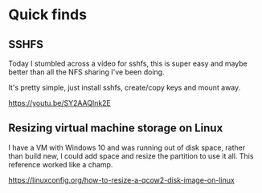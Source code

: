 
# Quick finds

## SSHFS
Today I stumbled across a video for sshfs, this is super easy and maybe better than all the NFS sharing I've been doing.

It's pretty simple, just install sshfs, create/copy keys and mount away.


https://youtu.be/SY2AAQlnk2E


## Resizing virtual machine storage on Linux


I have a VM with Windows 10 and was running out of disk space, rather than build new, I could add space and resize the partition to use it all.  This reference worked like a champ.

https://linuxconfig.org/how-to-resize-a-qcow2-disk-image-on-linux